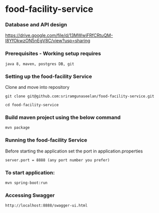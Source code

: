 # food-facility-service

### Database and API design

https://drive.google.com/file/d/13MWwiFRfCRtuQM-I8YfOkwzON5nEgV8C/view?usp=sharing

### Prerequisites - Working setup requires

`java 8, maven, postgres DB, git`

### Setting up the food-facility Service
Clone and move into repository

`git clone git@github.com:sriramgunaseelan/food-facility-service.git`

`cd food-facility-service`

### Build maven project using the below command

`mvn package`

### Running the food-facility Service
Before starting the application set the port in application.properties

`server.port = 8888 (any port number you prefer)`

### To start application:

`mvn spring-boot:run`

### Accessing Swagger

`http://localhost:8888/swagger-ui.html`
